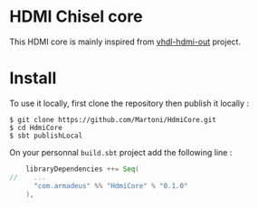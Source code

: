 HDMI Chisel core 
================

This HDMI core is mainly inspired from
[vhdl-hdmi-out](https://github.com/fcayci/vhdl-hdmi-out) project.

# Install

To use it locally, first clone the repository then publish it locally :

```Shell
$ git clone https://github.com/Martoni/HdmiCore.git
$ cd HdmiCore
$ sbt publishLocal
```

On your personnal `build.sbt` project add the following line :

```Scala
    libraryDependencies ++= Seq(
//    ...
      "com.armadeus" %% "HdmiCore" % "0.1.0"
    ),

```
